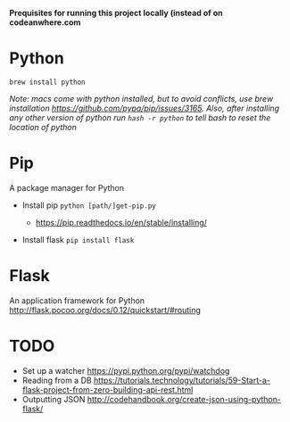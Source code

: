**Prequisites for running this project locally (instead of on codeanwhere.com**

# Python

`brew install python` 

*Note: macs come with python installed, but to avoid conflicts, use brew installation <https://github.com/pypa/pip/issues/3165>. Also, after installing any other version of python run `hash -r python` to tell bash to reset the location of python*

# Pip
A package manager for Python

- Install pip `python [path/]get-pip.py`
	- <https://pip.readthedocs.io/en/stable/installing/>
	
- Install flask `pip install flask` 


# Flask

An application framework for Python <http://flask.pocoo.org/docs/0.12/quickstart/#routing>


# TODO 

- Set up a watcher <https://pypi.python.org/pypi/watchdog>
- Reading from a DB <https://tutorials.technology/tutorials/59-Start-a-flask-project-from-zero-building-api-rest.html>
- Outputting JSON <http://codehandbook.org/create-json-using-python-flask/>